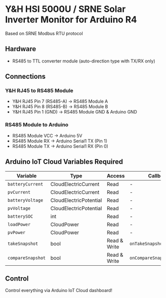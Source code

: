 # Y&H HSI 5000U / SRNE Solar Inverter Monitor for Arduino R4

Based on SRNE Modbus RTU protocol

## Hardware

- RS485 to TTL converter module (auto-direction type with TX/RX only)

## Connections

### Y&H RJ45 to RS485 Module
- Y&H RJ45 Pin 7 (RS485-A) → RS485 Module A
- Y&H RJ45 Pin 8 (RS485-B) → RS485 Module B
- Y&H RJ45 Pin 1 (GND) → RS485 Module GND & Arduino GND

### RS485 Module to Arduino
- RS485 Module VCC → Arduino 5V
- RS485 Module RX → Arduino Serial1 TX (Pin 1)
- RS485 Module TX → Arduino Serial1 RX (Pin 0)

## Arduino IoT Cloud Variables Required

| Variable | Type | Access | Callback |
|----------|------|--------|----------|
| `batteryCurrent` | CloudElectricCurrent | Read | - |
| `pvCurrent` | CloudElectricCurrent | Read | - |
| `batteryVoltage` | CloudElectricPotential | Read | - |
| `pvVoltage` | CloudElectricPotential | Read | - |
| `batterySOC` | int | Read | - |
| `loadPower` | CloudPower | Read | - |
| `pvPower` | CloudPower | Read | - |
| `takeSnapshot` | bool | Read & Write | `onTakeSnapshotChange` |
| `compareSnapshot` | bool | Read & Write | `onCompareSnapshotChange` |

## Control

Control everything via Arduino IoT Cloud dashboard!
